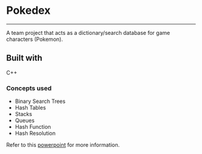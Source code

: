 # Pokedex
---
A team project that acts as a dictionary/search database for game characters (Pokemon).

## Built with
C++

### Concepts used
- Binary Search Trees
- Hash Tables
- Stacks
- Queues
- Hash Function
- Hash Resolution 

Refer to this [powerpoint](https://docs.google.com/presentation/d/11r1vqBQkXWHxJXynpAushkQKi0ZomCo7uT65FK9eLDc/edit?usp=sharing) for more information.
